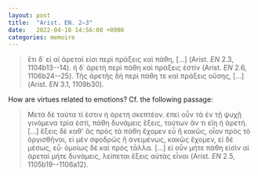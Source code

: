 ```yaml
---
layout: post
title:  "Arist. EN. 2–3"
date:   2022-04-18 14:56:00 +0900
categories: memoire
---
```

>ἔτι δ᾽ εἰ αἱ ἀρεταί εἰσι περὶ πράξεις καὶ πάθη, [...] (Arist. *EN* 2.3, 1104b13--14).
>ἡ δ᾽ ἀρετὴ περὶ πάθη καὶ πράξεις ἐστίν (Arist. *EN* 2.6, 1106b24--25).
>Τῆς ἀρετῆς δὴ περὶ πάθη τε καὶ πράξεις οὔσης, [...] (Arist. *EN* 3.1, 1109b30).

How are virtues related to emotions? Cf. the following passage:
>Μετὰ δὲ ταῦτα τί ἐστιν ἡ ἀρετὴ σκεπτέον. ἐπεὶ οὖν τὰ ἐν τῇ ψυχῇ γινόμενα τρία ἐστί, πάθη δυνάμεις ἕξεις,
τούτων ἄν τι εἴη ἡ ἀρετή. [...]  ἕξεις δὲ καθ' ἃς πρὸς τὰ πάθη ἔχομεν εὖ ἢ κακῶς, οἷον πρὸς τὸ ὀργισθῆναι, εἰ μὲν σφοδρῶς ἢ ἀνειμένως, κακῶς ἔχομεν, εἰ δὲ μέσως, εὖ· ὁμοίως δὲ καὶ πρὸς τἆλλα. [...] εἰ οὖν μήτε πάθη εἰσὶν αἱ ἀρεταὶ μήτε δυνάμεις, λείπεται ἕξεις αὐτὰς εἶναι (Arist. *EN* 2.5, 1105b19--1106a12).